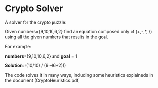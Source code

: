 # Crypto Solver
A solver for the crypto puzzle:

Given numbers={9,10,10,6,2} find an equation composed only of (+,-,*, \/) using all the given numbers that results in the goal.

For example:


**numbers**={9,10,10,6,2} and **goal** = 1

**Solution**: ((10/10) / (9 –(6+2)))


The code solves it in many ways, including some heuristics explaineds in the document (CryptoHeuristics.pdf)
